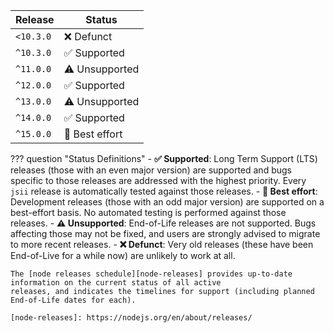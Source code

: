 | Release   | Status                       |
| --------- | ---------------------------- |
| `<10.3.0` | :x: Defunct                  |
| `^10.3.0` | :white_check_mark: Supported |
| `^11.0.0` | :warning: Unsupported        |
| `^12.0.0` | :white_check_mark: Supported |
| `^13.0.0` | :warning: Unsupported        |
| `^14.0.0` | :white_check_mark: Supported |
| `^15.0.0` | :test_tube: Best effort      |

??? question "Status Definitions"
    - **:white_check_mark: Supported**: Long Term Support (LTS) releases  (those with an even major version) are
      supported and bugs specific to those releases are addressed with the highest priority. Every `jsii` release is
      automatically tested against those releases.
    - **:test_tube: Best effort**: Development releases (those with an odd major version) are supported on a best-effort
      basis. No automated testing is performed against those releases.
    - **:warning: Unsupported**: End-of-Life releases are not supported. Bugs affecting those may not be fixed, and
      users are strongly advised to migrate to more recent releases.
    - **:x: Defunct**: Very old releases (these have been End-of-Live for a while now) are unlikely to work at all.

    The [node releases schedule][node-releases] provides up-to-date information on the current status of all active
    releases, and indicates the timelines for support (including planned End-of-Life dates for each).

    [node-releases]: https://nodejs.org/en/about/releases/

